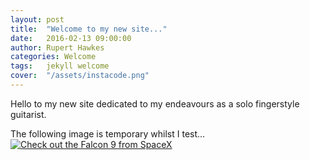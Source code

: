 ```yaml
---
layout: post
title:  "Welcome to my new site..."
date:   2016-02-13 09:00:00
author: Rupert Hawkes
categories: Welcome
tags:	jekyll welcome
cover:  "/assets/instacode.png"
---
```

Hello to my new site dedicated to my endeavours as a solo fingerstyle guitarist.   

The following image is temporary whilst I test...
<a href="{{ url }}/assets/albums/quardruped_large.jpg" data-lightbox="falcon9-large" data-title="Check out the Falcon 9 from SpaceX">
  <img src="//bencentra.com/assets/images/falcon9_small.jpg" title="Check out the Falcon 9 from SpaceX">
</a>
